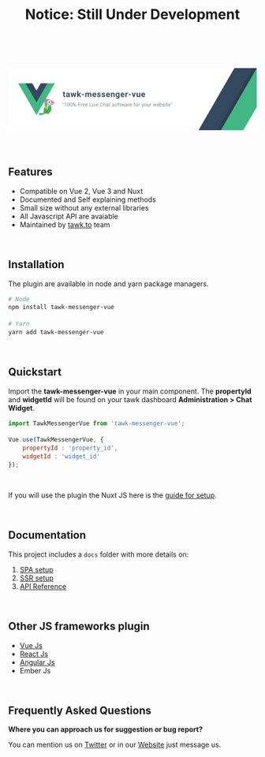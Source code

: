 <h1 align="center">
    Notice: Still Under Development
</h1>

<br/><br/>

# ![solid-headless](/images/banner.jpg)

<br/>

## Features
- Compatible on Vue 2, Vue 3 and Nuxt
- Documented and Self explaining methods
- Small size without any external libraries
- All Javascript API are avaiable
- Maintained by [tawk.to](https://www.tawk.to]) team

<br/>

## Installation
The plugin are available in node and yarn package managers.
```bash
# Node
npm install tawk-messenger-vue

# Yarn
yarn add tawk-messenger-vue
```

<br/>

## Quickstart
Import the **tawk-messenger-vue** in your main component. The **propertyId** and **widgetId** will
be found on your tawk dashboard **Administration > Chat Widget**.

```js
import TawkMessengerVue from 'tawk-messenger-vue';

Vue.use(TawkMessengerVue, {
    propertyId : 'property_id',
    widgetId : 'widget_id'
});
```

<br/>

If you will use the plugin the Nuxt JS here is the [guide for setup](docs/ssr-setup.md).

<br/>

## Documentation

This project includes a `docs` folder with more details on:
1.  [SPA setup](docs/spa-setup.md)
1.  [SSR setup](docs/ssr-setup.md)
1.  [API Reference](docs/api-reference.md)

<br/>

## Other JS frameworks plugin
- [Vue Js](https://github.com/tawk/tawk-messenger-vue)
- [React Js](https://github.com/tawk/tawk-messenger-react)
- [Angular Js](https://github.com/tawk/tawk-messenger-angular)
- Ember Js

<br/>

## Frequently Asked Questions

**Where you can approach us for suggestion or bug report?**

You can mention us on [Twitter](https://twitter.com/tawktotawk) or in our [Website](https://www.tawk.to/) just message us.
